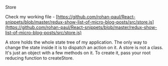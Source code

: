 
Store

Check my working file - [https://github.com/rohan-paul/React-snippets/blob/master/redux-show-list-of-micro-blog-posts/src/store.js](https://github.com/rohan-paul/React-snippets/blob/master/redux-show-list-of-micro-blog-posts/src/store.js)

A store holds the whole state tree of my application. The only way to change the state inside it is to dispatch an action on it. A store is not a class. It's just an object with a few methods on it. To create it, pass your root reducing function to createStore.